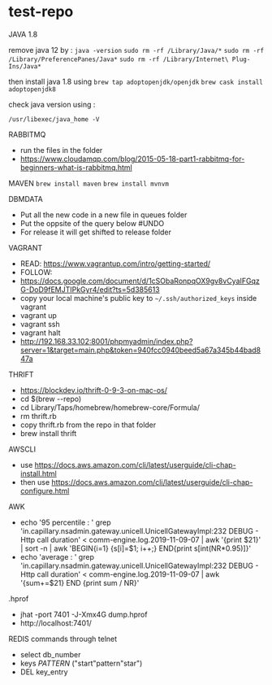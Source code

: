 # test-repo

JAVA 1.8 

remove java 12 by : 
`java -version`
`sudo rm -rf /Library/Java/*`
`sudo rm -rf /Library/PreferencePanes/Java*`
`sudo rm -rf /Library/Internet\ Plug-Ins/Java*`

then install java 1.8 using 
`brew tap adoptopenjdk/openjdk`
`brew cask install adoptopenjdk8`

check java version using : 

`/usr/libexec/java_home -V`

RABBITMQ
- run the files in the folder
- https://www.cloudamqp.com/blog/2015-05-18-part1-rabbitmq-for-beginners-what-is-rabbitmq.html

MAVEN
`brew install maven`
`brew install mvnvm`

DBMDATA
- Put all the new code in a new file in queues folder
- Put the oppsite of the query below #UNDO  
- For release it will get shifted to release folder

VAGRANT
- READ: https://www.vagrantup.com/intro/getting-started/
- FOLLOW: 
- https://docs.google.com/document/d/1cSObaRonpqOX9gv8vCyaIFGqzG-DoD9fEMJTIPkGyr4/edit?ts=5d385613
- copy your local machine's public key to `~/.ssh/authorized_keys` inside vagrant 
- vagrant up 
- vagrant ssh
- vagrant halt
- http://192.168.33.102:8001/phpmyadmin/index.php?server=1&target=main.php&token=940fcc0940beed5a67a345b44bad847a

THRIFT
- https://blockdev.io/thrift-0-9-3-on-mac-os/
- cd $(brew --repo)
- cd Library/Taps/homebrew/homebrew-core/Formula/
- rm thrift.rb
- copy thrift.rb from the repo in that folder
- brew install thrift

AWSCLI
- use 
https://docs.aws.amazon.com/cli/latest/userguide/cli-chap-install.html
- then use 
https://docs.aws.amazon.com/cli/latest/userguide/cli-chap-configure.html

AWK 
- echo '95 percentile : '
grep 'in.capillary.nsadmin.gateway.unicell.UnicellGatewayImpl:232 DEBUG - Http call duration' < comm-engine.log.2019-11-09-07 | awk '{print $21}' | sort -n | awk 'BEGIN{i=1} {s[i]=$1; i++;} END{print s[int(NR*0.95)]}'
- echo 'average : '
grep 'in.capillary.nsadmin.gateway.unicell.UnicellGatewayImpl:232 DEBUG - Http call duration' < comm-engine.log.2019-11-09-07 | awk '{sum+=$21} END {print sum / NR}'

.hprof
- jhat -port 7401 -J-Xmx4G dump.hprof
- http://localhost:7401/

REDIS commands through telnet
- select db_number
- keys *PATTERN*  ("start"pattern"star")
- DEL key_entry
